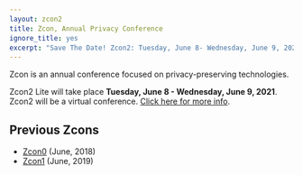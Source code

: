 ```yaml
---
layout: zcon2
title: Zcon, Annual Privacy Conference
ignore_title: yes
excerpt: "Save The Date! Zcon2: Tuesday, June 8- Wednesday, June 9, 2021"
---
```


<center><a href="/zcon/2/"<img src="/images/1024x512_Zcon2_Twitter_v3_Dates.png"></a></center>

Zcon is an annual conference focused on privacy-preserving technologies.

Zcon2 Lite will take place **Tuesday, June 8 - Wednesday, June 9, 2021**. Zcon2 will be a virtual conference. [Click here for more info](/zcon/2). 

## Previous Zcons

* [Zcon0](https://www.zfnd.org/zcon/0/) (June, 2018)
* [Zcon1](https://www.zfnd.org/zcon/1/) (June, 2019)
